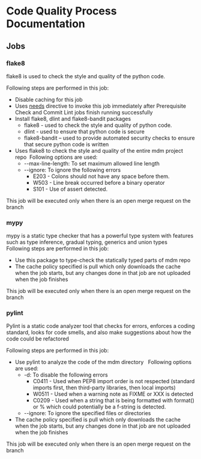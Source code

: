 # Code Quality Process Documentation 
## Jobs

### flake8 

flake8 is used to check the style and quality of the python code. 

Following steps are performed in this job: 
* Disable caching for this job 
* Uses [needs](https://docs.gitlab.com/ee/ci/yaml/#needs) directive to invoke this job immediately after Prerequisite Check and Commit Lint jobs finish running successfully  
* Install flake8, dlint and flake8-bandit packages 
    * flake8 - used to check the style and quality of python code. 
    * dlint - used to ensure that python code is secure 
    * flake8-bandit – used to provide automated security checks to ensure that secure python code is written 
* Uses flake8 to check the style and quality of the entire mdm project repo 
Following options are used: 
    * --max-line-length: To set maximum allowed line length 
    * --ignore: To ignore the following errors 
        * E203 - Colons should not have any space before them. 
        * W503 - Line break occurred before a binary operator  
        * S101 - Use of assert detected.  

This job will be executed only when there is an open merge request on the branch


### mypy 

mypy is a static type checker that has a powerful type system with features such as type inference, gradual typing, generics and union types 
 
Following steps are performed in this job: 
* Use this package to type-check the statically typed parts of mdm repo 
* The cache policy specified is pull which only downloads the cache when the job starts, but any changes done in that job are not uploaded when the job finishes 

This job will be executed only when there is an open merge request on the branch


### pylint 
Pylint is a static code analyzer tool that checks for errors, enforces a coding standard, looks for code smells, and also make suggestions about how the code could be refactored 

Following steps are performed in this job: 
* Use pylint to analyze the code of the mdm directory  
Following options are used: 
    * -d: To disable the following errors  
        * C0411 - Used when PEP8 import order is not respected (standard imports first, then third-party libraries, then local imports) 
        * W0511 - Used when a warning note as FIXME or XXX is detected 
        * C0209 - Used when a string that is being formatted with format() or % which could potentially be a f-string is detected.  
    * --ignore: To ignore the specified files or directories 
 
* The cache policy specified is pull which only downloads the cache when the job starts, but any changes done in that job are not uploaded when the job finishes 

This job will be executed only when there is an open merge request on the branch

 






